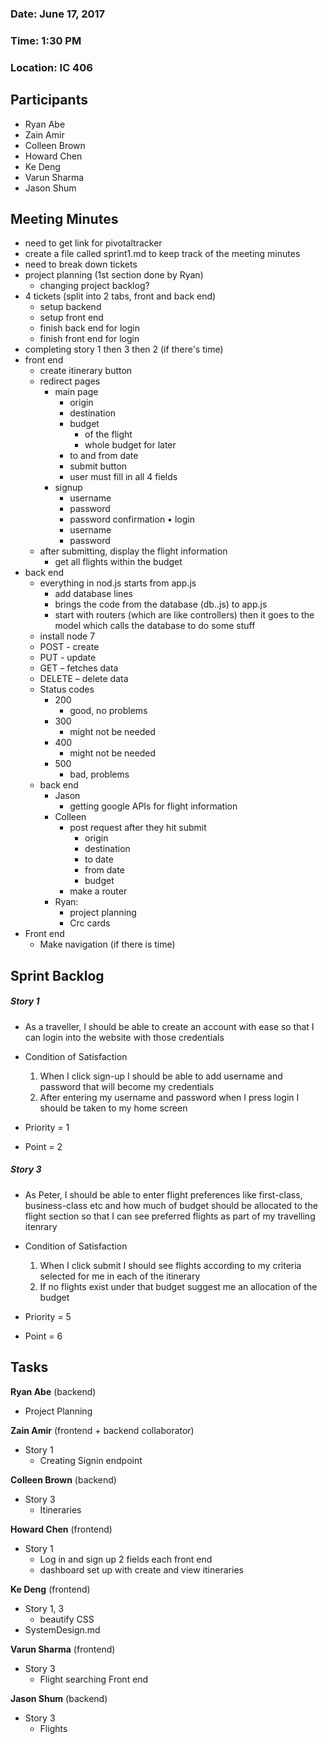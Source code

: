 ### Date: June 17, 2017
### Time: 1:30 PM
### Location: IC 406

## Participants
- Ryan Abe
- Zain Amir
- Colleen Brown
- Howard Chen
- Ke Deng
- Varun Sharma
- Jason Shum

## Meeting Minutes
  -	need to get link for pivotaltracker
  -	create a file called sprint1.md to keep track of the meeting minutes
  -	need to break down tickets
  -	project planning (1st section done by Ryan)
      -	changing project backlog?
  -	4 tickets (split into 2 tabs, front and back end)
      -	setup backend
      -	setup front end
      -	finish back end for login
      -	finish front end for login
  -	completing story 1 then 3 then 2 (if there's time)
  -	front end
      -	create itinerary button
      -	redirect pages
          -	main page
              -	origin
              -	destination
              -	budget
                  -	of the flight
                  -	whole budget for later
              -	to and from date
              -	submit button
              -	user must fill in all 4 fields
          -	signup
              -	username
              -	password
              -	password confirmation
          •	login
              -	username
              -	password
      -	after submitting, display the flight information
          -	get all flights within the budget
  -	back end
      -	everything in nod.js starts from app.js
          -	add database lines
          -	brings the code from the database (db..js) to app.js
          -	start with routers (which are like controllers) then it goes to the model which calls the database to do some stuff
      -	install node 7
      -	POST - create
      -	PUT - update
      -	GET – fetches data
      -	DELETE – delete data
      -	Status codes
          -	200
              -	good, no problems
          -	300
              -	might not be needed
          -	400
              -	might not be needed
          -	500
              -	bad, problems
      -	back end
          -	Jason
              -	getting google APIs for flight information
          -	Colleen
              -	post request after they hit submit
                  -	origin
                  -	destination
                  -	to date
                  -	from date
                  -	budget
              -	make a router
          -	Ryan:
              - project planning
              -	Crc cards
  -	Front end
      -	Make navigation (if there is time)

## Sprint Backlog

##### Story 1
  - As a traveller, I should be able to create an account with ease so that I can login into the website with those credentials

  - Condition of Satisfaction
      1. When I click sign-up I should be able to add username and password that will become my credentials
      2. After entering my username and password when I press login I should be taken to my home screen

  - Priority = 1
  - Point = 2

##### Story 3
  - As Peter, I should be able to enter flight preferences like first-class, business-class etc and how much of budget should be allocated to the flight section so that I can see preferred flights as part of my travelling itenrary

  - Condition of Satisfaction
      1. When I click submit I should see flights according to my criteria selected for me in each of the itinerary
      2. If no flights exist under that budget suggest me an allocation of the budget

  - Priority = 5
  - Point = 6

## Tasks

**Ryan Abe** (backend)
  - Project Planning

**Zain Amir** (frontend + backend collaborator)
  - Story 1
      - Creating Signin endpoint

**Colleen Brown** (backend)
  - Story 3
      - Itineraries

**Howard Chen** (frontend)
  - Story 1
      - Log in and sign up 2 fields each front end
      - dashboard set up with create and view itineraries

**Ke Deng** (frontend)
  - Story 1, 3
      - beautify CSS
  - SystemDesign.md

**Varun Sharma** (frontend)
  - Story 3
      - Flight searching Front end

**Jason Shum** (backend)
  - Story 3
      - Flights

